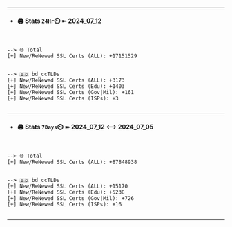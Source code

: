 

---
- #### 🖨️ **Stats** `24Hr`⏲️ ➼ 2024_07_12
```console


--> 🌐 Total
[+] New/ReNewed SSL Certs (ALL): +17151529


--> 🇧🇩 bd_ccTLDs
[+] New/ReNewed SSL Certs (ALL): +3173
[+] New/ReNewed SSL Certs (Edu): +1403
[+] New/ReNewed SSL Certs (Gov|Mil): +161
[+] New/ReNewed SSL Certs (ISPs): +3


```

---
- #### 🖨️ **Stats** `7Days`⏲️ ➼ 2024_07_12 <--> 2024_07_05
```console


--> 🌐 Total
[+] New/ReNewed SSL Certs (ALL): +87848938


--> 🇧🇩 bd_ccTLDs
[+] New/ReNewed SSL Certs (ALL): +15170
[+] New/ReNewed SSL Certs (Edu): +5238
[+] New/ReNewed SSL Certs (Gov|Mil): +726
[+] New/ReNewed SSL Certs (ISPs): +16


```

---

